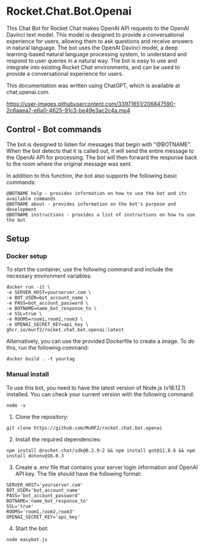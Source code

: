 # Rocket.Chat.Bot.Openai
This Chat Bot for Rocket Chat makes OpenAI API requests to the OpenAI Davinci text model. This model is designed to provide a conversational experience for users, allowing them to ask questions and receive answers in natural language. The bot uses the OpenAI Davinci model, a deep learning-based natural language processing system, to understand and respond to user queries in a natural way. The bot is easy to use and integrate into existing Rocket Chat environments, and can be used to provide a conversational experience for users.

This documentation was written using ChatGPT, which is available at chat.openai.com.

https://user-images.githubusercontent.com/33971651/206847590-2c6aaea7-e6a0-4625-91c3-be49e3ac2c4a.mp4

## Control - Bot commands
The bot is designed to listen for messages that begin with "@BOTNAME". When the bot detects that it is called out, it will send the entire message to the OpenAI API for processing. The bot will then forward the response back to the room where the original message was sent.

In addition to this function, the bot also supports the following basic commands:
```
@BOTNAME help - provides information on how to use the bot and its available commands
@BOTNAME about - provides information on the bot's purpose and development
@BOTNAME instructions - provides a list of instructions on how to use the bot
```

## Setup
### Docker setup
To start the container, use the following command and include the necessary environment variables:
```
docker run -it \
-e SERVER_HOST=yourserver.com \
-e BOT_USER=bot_account_name \
-e PASS=bot_account_password \
-e BOTNAME=name_bot_response_to \
-e SSL=true \
-e ROOMS=room1,room2,room3 \
-e OPENAI_SECRET_KEY=api_key \
ghcr.io/murf2/rocket.chat.bot.openai:latest
```
Alternatively, you can use the provided Dockerfile to create a image. To do this, run the following command:
```
docker build . -t yourtag
```

### Manual install
To use this bot, you need to have the latest version of Node.js (v18.12.1) installed. You can check your current version with the following command:
```
node -v
```
1. Clone the repository:
```
git clone https://github.com/MuRF2/rocket.chat.bot.openai
```
2. Install the required dependencies:
```
npm install @rocket.chat/sdk@0.2.9-2 && npm install got@11.8.6 && npm install dotenv@16.0.3
```
3. Create a .env file that contains your server login information and OpenAI API key. The file should have the following format:
```
SERVER_HOST='yourserver.com'
BOT_USER='bot_account_name'
PASS='bot_account_password'
BOTNAME='name_bot_response_to'
SSL='true'
ROOMS='room1,room2,room3'
OPENAI_SECRET_KEY='api_key'
```
4. Start the bot:
```
node easybot.js
```
